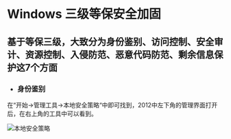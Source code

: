 # Windows 三级等保安全加固
## 基于等保三级，大致分为身份鉴别、访问控制、安全审计、资源控制、入侵防范、恶意代码防范、剩余信息保护这7个方面

+ ### 身份鉴别
在“开始->管理工具->本地安全策略“中即可找到，2012中左下角的管理界面打开后，在右上角的工具中可以看到。

![本地安全策略](https://github.com/Perfect-lawrence/Linux/master/imgs/p01.jpg)
